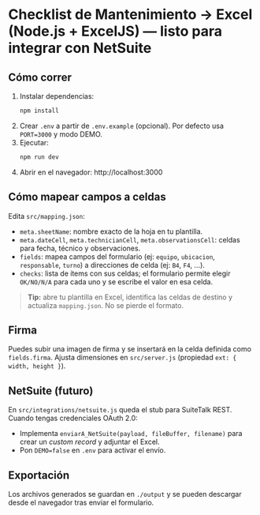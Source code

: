# Checklist de Mantenimiento → Excel (Node.js + ExcelJS) — listo para integrar con NetSuite

## Cómo correr
1. Instalar dependencias:
   ```bash
   npm install
   ```
2. Crear `.env` a partir de `.env.example` (opcional). Por defecto usa `PORT=3000` y modo DEMO.
3. Ejecutar:
   ```bash
   npm run dev
   ```
4. Abrir en el navegador: http://localhost:3000

## Cómo mapear campos a celdas
Edita `src/mapping.json`:
- `meta.sheetName`: nombre exacto de la hoja en tu plantilla.
- `meta.dateCell`, `meta.technicianCell`, `meta.observationsCell`: celdas para fecha, técnico y observaciones.
- `fields`: mapea campos del formulario (ej: `equipo`, `ubicacion`, `responsable`, `turno`) a direcciones de celda (ej: `B4`, `F4`, ...).
- `checks`: lista de ítems con sus celdas; el formulario permite elegir `OK/NO/N/A` para cada uno y se escribe el valor en esa celda.

> **Tip:** abre tu plantilla en Excel, identifica las celdas de destino y actualiza `mapping.json`. No se pierde el formato.

## Firma
Puedes subir una imagen de firma y se insertará en la celda definida como `fields.firma`. Ajusta dimensiones en `src/server.js` (propiedad `ext: { width, height }`).

## NetSuite (futuro)
En `src/integrations/netsuite.js` queda el stub para SuiteTalk REST. Cuando tengas credenciales OAuth 2.0:
- Implementa `enviarA_NetSuite(payload, fileBuffer, filename)` para crear un *custom record* y adjuntar el Excel.
- Pon `DEMO=false` en `.env` para activar el envío.

## Exportación
Los archivos generados se guardan en `./output` y se pueden descargar desde el navegador tras enviar el formulario.
